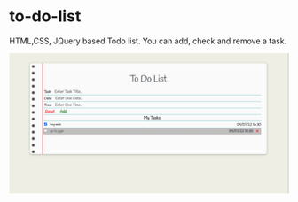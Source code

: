 # to-do-list
HTML,CSS, JQuery based Todo list. You can add, check and remove a task.

![](assets/images/project-preview.png)
